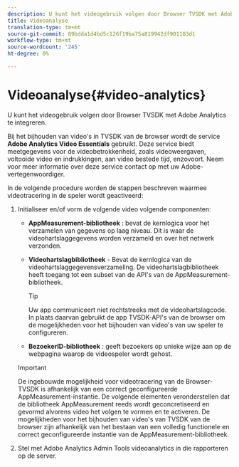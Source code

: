 ```yaml
---
description: U kunt het videogebruik volgen door Browser TVSDK met Adobe Analytics te integreren.
title: Videoanalyse
translation-type: tm+mt
source-git-commit: 89bdda1d4bd5c126f19ba75a819942df901183d1
workflow-type: tm+mt
source-wordcount: '245'
ht-degree: 0%

---
```



# Videoanalyse{#video-analytics}

U kunt het videogebruik volgen door Browser TVSDK met Adobe Analytics te integreren.

Bij het bijhouden van video&#39;s in TVSDK van de browser wordt de service **Adobe Analytics Video Essentials** gebruikt. Deze service biedt meetgegevens voor de videobetrokkenheid, zoals videoweergaven, voltooide video en indrukkingen, aan video bestede tijd, enzovoort. Neem voor meer informatie over deze service contact op met uw Adobe-vertegenwoordiger.

In de volgende procedure worden de stappen beschreven waarmee videotracering in de speler wordt geactiveerd:

1. Initialiseer en/of vorm de volgende video volgende componenten:

   * **AppMeasurement-bibliotheek** : bevat de kernlogica voor het verzamelen van gegevens op laag niveau. Dit is waar de videohartslaggegevens worden verzameld en over het netwerk verzonden.
   * **Videohartslagbibliotheek**  - Bevat de kernlogica van de videohartslaggegevensverzameling. De videohartslagbibliotheek heeft toegang tot een subset van de API&#39;s van de AppMeasurement-bibliotheek.

      >[!TIP]
      >
      >Uw app communiceert niet rechtstreeks met de videohartslagcode. In plaats daarvan gebruikt de app TVSDK-API&#39;s van de browser om de mogelijkheden voor het bijhouden van video&#39;s van uw speler te configureren.

   * **BezoekerID-bibliotheek** : geeft bezoekers op unieke wijze aan op de webpagina waarop de videospeler wordt gehost.
   >[!IMPORTANT]
   >
   >De ingebouwde mogelijkheid voor videotracering van de Browser-TVSDK is afhankelijk van een correct geconfigureerde AppMeasurement-instantie. De volgende elementen veronderstellen dat de bibliotheek AppMeasurement reeds wordt geconcretiseerd en gevormd alvorens video het volgen te vormen en te activeren. De mogelijkheden voor het bijhouden van video&#39;s van TVSDK van de browser zijn afhankelijk van het bestaan van een volledig functionele en correct geconfigureerde instantie van de AppMeasurement-bibliotheek.

1. Stel met Adobe Analytics Admin Tools videoanalytics in die rapporteren op de server.